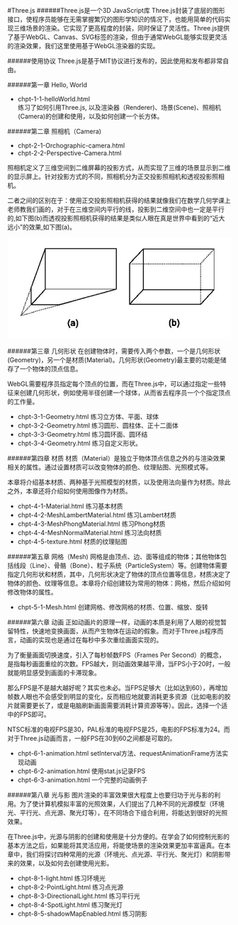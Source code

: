 #Three.js
######Three.js是一个3D JavaScript库
Three.js封装了底层的图形接口，使程序员能够在无需掌握繁冗的图形学知识的情况下，也能用简单的代码实现三维场景的渲染。它实现了更高程度的封装，同时保证了灵活性。Three.js提供了基于WebGL、Canvas、SVG标签的渲染，但由于通常WebGL能够实现更灵活的渲染效果，我们这里使用基于WebGL渲染器的实现。

######使用协议
Three.js是基于MIT协议进行发布的，因此使用和发布都非常自由。

######第一章 Hello, World
* chpt-1-1-helloWorld.html  
练习了如何引用Three.js, 以及渲染器（Renderer)、场景(Scene)、照相机(Camera)的创建和使用，以及如何创建一个长方体。

######第二章 照相机（Camera)
* chpt-2-1-Orchographic-camera.html
* chpt-2-2-Perspective-Camera.html 

照相机定义了三维空间到二维屏幕的投影方式，从而实现了三维的场景显示到二维的显示屏上。针对投影方式的不同，照相机分为正交投影照相机和透视投影照相机。

二者之间的区别在于：使用正交投影照相机获得的结果就像我们在数学几何学课上老师教我们画的，对于在三维空间内平行的线，投影到二维空间中也一定是平行的,如下图(b)而透视投影照相机获得的结果是类似人眼在真是世界中看到的“近大远小”的效果,如下图(a)。

![image](https://github.com/ChengYiFan/three.js/raw/master/img/camera.jpg)

######第三章 几何形状
在创建物体时，需要传入两个参数，一个是几何形状(Geometry)，另一个是材质(Material)。几何形状(Geometry)最主要的功能是储存了一个物体的顶点信息。

WebGL需要程序员指定每个顶点的位置，而在Three.js中，可以通过指定一些特征来创建几何形状，例如使用半径创建一个球体，从而省去程序员一个个指定顶点的工作量。

* chpt-3-1-Geometry.html   练习立方体、平面、球体
* chpt-3-2-Geometry.html   练习圆形、圆柱体、正十二面体
* chpt-3-3-Geometry.html   练习圆环面、圆环结  
* chpt-3-4-Geometry.html   练习自定义形状。


######第四章 材质
材质（Material）是独立于物体顶点信息之外的与渲染效果相关的属性。通过设置材质可以改变物体的颜色、纹理贴图、光照模式等。

本章将介绍基本材质、两种基于光照模型的材质，以及使用法向量作为材质。除此之外，本章还将介绍如何使用图像作为材质。

* chpt-4-1-Material.html             练习基本材质
* chpt-4-2-MeshLambertMaterial.html  练习Lambert材质
* chpt-4-3-MeshPhongMaterial.html    练习Phong材质
* chpt-4-4-MeshNormalMaterial.html   练习法向材质
* chpt-4-5-texture.html  材质的纹理贴图

######第五章 网格（Mesh)
网格是由顶点、边、面等组成的物体；其他物体包括线段（Line）、骨骼（Bone）、粒子系统（ParticleSystem）等。创建物体需要指定几何形状和材质，其中，几何形状决定了物体的顶点位置等信息，材质决定了物体的颜色、纹理等信息。本章将介绍创建较为常用的物体：网格，然后介绍如何修改物体的属性。
* chpt-5-1-Mesh.html 创建网格、修改网格的材质、位置、缩放、旋转

######第六章 动画
正如动画片的原理一样，动画的本质是利用了人眼的视觉暂留特性，快速地变换画面，从而产生物体在运动的假象。而对于Three.js程序而言，动画的实现也是通过在每秒中多次重绘画面实现的。

为了衡量画面切换速度，引入了每秒帧数FPS（Frames Per Second）的概念，是指每秒画面重绘的次数。FPS越大，则动画效果越平滑，当FPS小于20时，一般就能明显感受到画面的卡滞现象。

那么FPS是不是越大越好呢？其实也未必。当FPS足够大（比如达到60），再增加帧数人眼也不会感受到明显的变化，反而相应地就要消耗更多资源（比如电影的胶片就需要更长了，或是电脑刷新画面需要消耗计算资源等等）。因此，选择一个适中的FPS即可。

NTSC标准的电视FPS是30，PAL标准的电视FPS是25，电影的FPS标准为24。而对于Three.js动画而言，一般FPS在30到60之间都是可取的。

* chpt-6-1-animation.html setInterval方法、requestAnimationFrame方法实现动画
* chpt-6-2-animation.html 使用stat.js记录FPS
* chpt-6-3-animation.html 一个完整的动画例子



######第八章 光与影
图片渲染的丰富效果很大程度上也要归功于光与影的利用。为了使计算机模拟丰富的光照效果，人们提出了几种不同的光源模型（环境光、平行光、点光源、聚光灯等），在不同场合下组合利用，将能达到很好的光照效果。

在Three.js中，光源与阴影的创建和使用是十分方便的。在学会了如何控制光影的基本方法之后，如果能将其灵活应用，将能使场景的渲染效果更加丰富逼真。在本章中，我们将探讨四种常用的光源（环境光、点光源、平行光、聚光灯）和阴影带来的效果，以及如何去创建使用光影。

* chpt-8-1-light.html                练习环境光
* chpt-8-2-PointLight.html           练习点光源
* chpt-8-3-DirectionalLight.html     练习平行光
* chpt-8-4-SpotLight.html            练习聚光灯
* chpt-8-5-shadowMapEnabled.html     练习阴影


